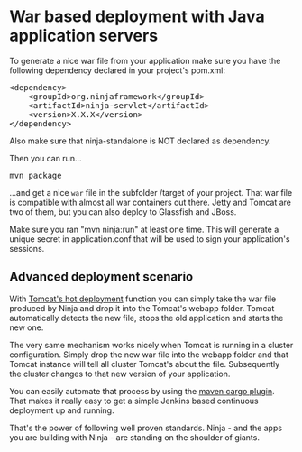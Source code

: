 War based deployment with Java application servers
==================================================

To generate a nice war file from your application make sure you have the
following dependency declared in your project's pom.xml:

<pre class="prettyprint">
&lt;dependency&gt;
    &lt;groupId&gt;org.ninjaframework&lt;/groupId&gt;
    &lt;artifactId&gt;ninja-servlet&lt;/artifactId&gt;
    &lt;version&gt;X.X.X&lt;/version&gt;
&lt;/dependency&gt;   
</pre>

Also make sure that ninja-standalone is NOT declared as dependency.

Then you can run...

<pre class="prettyprint">
mvn package
</pre>

...and get a  nice <code>war</code> file in the subfolder /target of your project. That war file is compatible with almost all
war containers out there. Jetty and Tomcat are two of them, but you can also deploy to Glassfish and JBoss.

<div class="alert alert-info">
Make sure you ran "mvn ninja:run" at least one time. 
This will generate a unique secret in application.conf that will 
be used to sign your application's sessions.
</div>

Advanced deployment scenario
----------------------------

With [Tomcat's hot deployment](http://www.mulesoft.com/tomcat-deploy) function 
you can simply take the war file produced by Ninja and drop it into the Tomcat's webapp folder.
Tomcat automatically detects the new file, stops the old application and starts the new one.


The very same mechanism works nicely when Tomcat is running in a cluster
configuration. Simply drop the new war file into the webapp folder and that Tomcat instance will tell all
cluster Tomcat's about the file. Subsequently the cluster changes to that new version of your application.

You can easily automate that process by using the [maven cargo plugin](http://cargo.codehaus.org/Maven2+plugin). 
That makes it really easy to  get a simple Jenkins based continuous deployment up and running.

That's the power of following well proven standards. Ninja - and the apps you are 
building with Ninja - are standing on the shoulder of giants.
